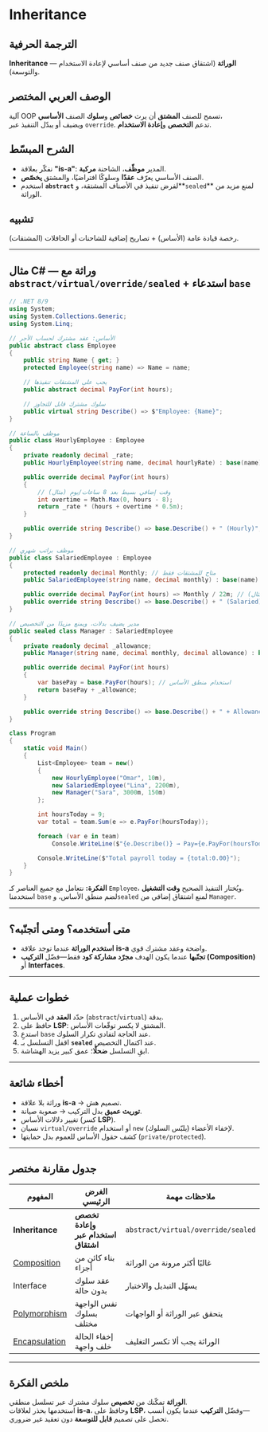 # **Inheritance**

## الترجمة الحرفية  
**Inheritance** — **الوراثة** (اشتقاق صنف جديد من صنف أساسي لإعادة الاستخدام والتوسعة).

## الوصف العربي المختصر  
آلية OOP تسمح للصنف **المشتق** أن يرث **خصائص** و**سلوك** الصنف **الأساسي**،  
ويضيف أو يبدّل التنفيذ عبر `override`. تدعم **التخصص** و**إعادة الاستخدام**.

## الشرح المبسّط  
- نفكّر بعلاقة **"is-a"**: المدير **موظّف**، الشاحنة **مركبة**.  
- الصنف الأساسي يعرّف **عقدًا** وسلوكًا افتراضيًا، والمشتق **يخصّص**.  
- استخدم **`abstract`** لفرض تنفيذ في الأصناف المشتقة، و**`sealed`** لمنع مزيد من الوراثة.

## تشبيه  
رخصة قيادة عامة (الأساس) + تصاريح إضافية للشاحنات أو الحافلات (المشتقات).

---

## مثال C# — وراثة مع `abstract/virtual/override/sealed` + استدعاء `base`

```csharp
// .NET 8/9
using System;
using System.Collections.Generic;
using System.Linq;

// الأساس: عقد مشترك لحساب الأجر
public abstract class Employee
{
    public string Name { get; }
    protected Employee(string name) => Name = name;

    // يجب على المشتقات تنفيذها
    public abstract decimal PayFor(int hours);

    // سلوك مشترك قابل للتجاوز
    public virtual string Describe() => $"Employee: {Name}";
}

// موظف بالساعة
public class HourlyEmployee : Employee
{
    private readonly decimal _rate;
    public HourlyEmployee(string name, decimal hourlyRate) : base(name) => _rate = hourlyRate;

    public override decimal PayFor(int hours)
    {
        // وقت إضافي بسيط بعد 8 ساعات/يوم (مثال)
        int overtime = Math.Max(0, hours - 8);
        return _rate * (hours + overtime * 0.5m);
    }

    public override string Describe() => base.Describe() + " (Hourly)";
}

// موظف براتب شهري
public class SalariedEmployee : Employee
{
    protected readonly decimal Monthly; // متاح للمشتقات فقط
    public SalariedEmployee(string name, decimal monthly) : base(name) => Monthly = monthly;

    public override decimal PayFor(int hours) => Monthly / 22m; // تقدير يومي (مثال)
    public override string Describe() => base.Describe() + " (Salaried)";
}

// مدير يضيف بدلات، ويمنع مزيدًا من التخصيص
public sealed class Manager : SalariedEmployee
{
    private readonly decimal _allowance;
    public Manager(string name, decimal monthly, decimal allowance) : base(name, monthly) => _allowance = allowance;

    public override decimal PayFor(int hours)
    {
        var basePay = base.PayFor(hours); // استخدام منطق الأساس
        return basePay + _allowance;
    }

    public override string Describe() => base.Describe() + " + Allowance";
}

class Program
{
    static void Main()
    {
        List<Employee> team = new()
        {
            new HourlyEmployee("Omar", 10m),
            new SalariedEmployee("Lina", 2200m),
            new Manager("Sara", 3000m, 150m)
        };

        int hoursToday = 9;
        var total = team.Sum(e => e.PayFor(hoursToday));

        foreach (var e in team)
            Console.WriteLine($"{e.Describe()} → Pay={e.PayFor(hoursToday):0.00}");

        Console.WriteLine($"Total payroll today = {total:0.00}");
    }
}
```

**الفكرة:** نتعامل مع جميع العناصر كـ `Employee`، ويُختار التنفيذ الصحيح **وقت التشغيل**.  
استخدمنا `base` لضم منطق الأساس، و`sealed` لمنع اشتقاق إضافي من `Manager`.

---

## متى أستخدمه؟ ومتى أتجنّبه؟
- **استخدم الوراثة** عندما توجد علاقة **is-a** واضحة وعقد مشترك قوي.  
- **تجنّبها** عندما يكون الهدف **مجرّد مشاركة كود** فقط—فضّل **التركيب (Composition)** أو **Interfaces**.

---

## خطوات عملية
1. حدّد **العقد** في الأساس (`abstract`/`virtual`) بدقة.  
2. حافظ على **LSP**: المشتق لا يكسر توقّعات الأساس.  
3. استدعِ `base` عند الحاجة لتفادي تكرار السلوك.  
4. اقفل التسلسل بـ **`sealed`** عند اكتمال التخصيص.  
5. ابقِ التسلسل **ضحلًا**؛ عمق كبير يزيد الهشاشة.

---

## أخطاء شائعة
- وراثة بلا علاقة **is-a** → تصميم هش.  
- **توريث عميق** بدل التركيب → صعوبة صيانة.  
- تغيير دلالات الأساس (كسر **LSP**).  
- نسيان `virtual/override` أو استخدام `new` لإخفاء الأعضاء (يلبّس السلوك).  
- كشف حقول الأساس للعموم بدل حمايتها (`private/protected`).

---

## جدول مقارنة مختصر

| المفهوم | الغرض الرئيسي | ملاحظات مهمة |
|---|---|---|
| **Inheritance** | **تخصص وإعادة استخدام عبر اشتقاق** | `abstract/virtual/override/sealed` |
| [Composition](composition.md) | بناء كائن من أجزاء | غالبًا أكثر مرونة من الوراثة |
| Interface | عقد سلوك بدون حالة | يسهّل التبديل والاختبار |
| [Polymorphism](polymorphism.md) | نفس الواجهة بسلوك مختلف | يتحقق عبر الوراثة أو الواجهات |
| [Encapsulation](encapsulation.md) | إخفاء الحالة خلف واجهة | الوراثة يجب ألا تكسر التغليف |

---

## ملخص الفكرة  
**الوراثة** تمكّنك من **تخصيص** سلوك مشترك عبر تسلسل منطقي.  
استخدمها بحذر لعلاقات **is-a**، وحافظ على **LSP**، وفضّل **التركيب** عندما يكون أنسب—  
تحصل على تصميم **قابل للتوسعة** دون تعقيد غير ضروري.
